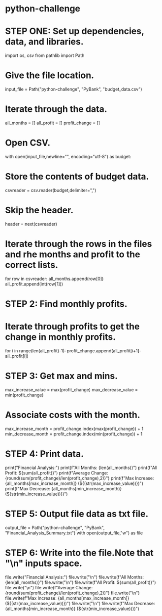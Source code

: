 # python-challenge

# STEP ONE: Set up dependencies, data, and libraries. 

import os, csv
from pathlib import Path

# Give the file location. 
input_file = Path("python-challenge", "PyBank", "budget_data.csv")

# Iterate through the data. 
all_months = []
all_profit = []
profit_change = []

# Open CSV.
with open(input_file,newline="", encoding="utf-8") as budget:

# Store the contents of budget data.
csvreader = csv.reader(budget,delimiter=",")

# Skip the header. 
header = next(csvreader)

# Iterate through the rows in the files and rhe months and profit to the correct lists. 
for row in csvreader: 
  all_months.append(row[0])
  all_profit.append(int(row[1]))
 
 # STEP 2: Find monthly profits. 
 
 # Iterate through profits to get the change in monthly profits. 
 for i in range(len(all_profit)-1):
   profit_change.append(all_profit[i+1]-all_profit[i])
   
# STEP 3: Get max and mins. 

max_increase_value = max(profit_change)
max_decrease_value = min(profit_change)

# Associate costs with the month. 

max_increase_month = profit_change.index(max(profit_change)) + 1
min_decrease_month = profit_change.index(min(profit_change)) + 1

# STEP 4: Print data. 

print("Financial Analysis:")
print(f"All Months: {len(all_months)}")
print(f"All Profit: ${sum(all_profit)}")
print(f"Average Change: {round(sum(profit_change)/len(profit_change),2)}")
print(f"Max Increase: {all_months[max_increase_month]} (${(str(max_increase_value))})")
print(f"Max Decrease: {all_months[min_increase_month)} (${str(min_increase_value))})")

# STEP 5: Output file data as txt file. 

output_file = Path("python-challenge", "PyBank", "Financial_Analysis_Summary.txt")
with open(output_file,"w") as file

# STEP 6: Write into the file.Note that "\n" inputs space. 

file.write("Financial Analysis:")
file.write("\n")
file.write(f"All Months: {len(all_months)}")
file.write("\n")
file.write(f"All Profit: ${sum(all_profit)}")
file.write("\n")
file.write(f"Average Change: {round(sum(profit_change)/len(profit_change),2)}")
file.write("\n")
file.write(f"Max Increase: {all_months[max_increase_month]} (${(str(max_increase_value))})")
file.write("\n")
file.write(f"Max Decrease: {all_months[min_increase_month)} (${str(min_increase_value))})")
